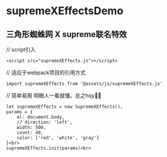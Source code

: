 # supremeXEffectsDemo

## 三角形蜘蛛网 X supreme联名特效

// script引入
```
<script src="supremeXEffects.js"></script>
```

// 适应于webpack项目的引用方式
```
import supremeXEffects from '@assets/js/supremeXEffects.js'
```

// 简单易用 明眼人一看就懂。总之hqy🐂🍺
```
let supremeXEffects = new SupremeXEffects(),
params = {
    el: document.body,
    // direction: 'left',
    width: 500,
    count: 40,
    color: ['red', 'white', 'gray']
}<br>
supremeXEffects.init(params)<br>
```